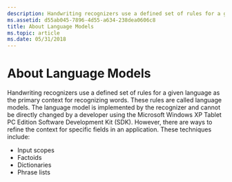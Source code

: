 ```yaml
---
description: Handwriting recognizers use a defined set of rules for a given language as the primary context for recognizing words.
ms.assetid: d55ab045-7896-4d55-a634-238dea0606c8
title: About Language Models
ms.topic: article
ms.date: 05/31/2018
---
```


# About Language Models

Handwriting recognizers use a defined set of rules for a given language as the primary context for recognizing words. These rules are called language models. The language model is implemented by the recognizer and cannot be directly changed by a developer using the Microsoft Windows XP Tablet PC Edition Software Development Kit (SDK). However, there are ways to refine the context for specific fields in an application. These techniques include:

-   Input scopes
-   Factoids
-   Dictionaries
-   Phrase lists

 

 



